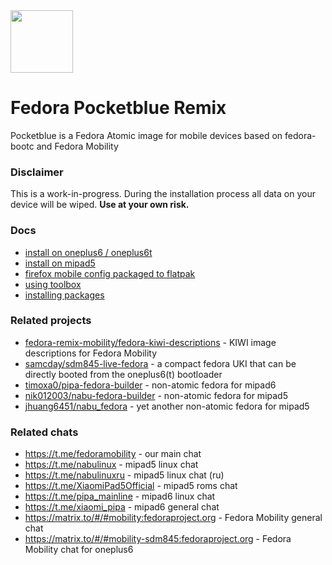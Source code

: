 <picture>
  <source media="(prefers-color-scheme: dark)" srcset="docs/icons/fedora_remix_dark.svg">
  <source media="(prefers-color-scheme: light)" srcset="docs/icons/fedora_remix_light.svg">
  <img src="assets/logo-light.svg" height="100">
</picture>

# Fedora Pocketblue Remix

Pocketblue is a Fedora Atomic image for mobile devices based on fedora-bootc and Fedora Mobility

### Disclaimer

This is a work-in-progress. During the installation process all data on your device will be wiped.
**Use at your own risk.**

### Docs

- [install on oneplus6 / oneplus6t](docs/oneplus6.md)
- [install on mipad5](docs/mipad5.md)
- [firefox mobile config packaged to flatpak](https://github.com/pocketblue/pocketblue.github.io)
- [using toolbox](docs/toolbox.md)
- [installing packages](docs/installing-packages.md)

### Related projects

- [fedora-remix-mobility/fedora-kiwi-descriptions](https://github.com/fedora-remix-mobility/fedora-kiwi-descriptions) - KIWI image descriptions for Fedora Mobility
- [samcday/sdm845-live-fedora](https://github.com/samcday/sdm845-live-fedora) - a compact fedora UKI that can be directly booted from the oneplus6(t) bootloader
- [timoxa0/pipa-fedora-builder](https://github.com/timoxa0/pipa-fedora-builder) - non-atomic fedora for mipad6
- [nik012003/nabu-fedora-builder](https://github.com/nik012003/nabu-fedora-builder) - non-atomic fedora for mipad5
- [jhuang6451/nabu_fedora](https://github.com/jhuang6451/nabu_fedora) - yet another non-atomic fedora for mipad5

### Related chats

- https://t.me/fedoramobility - our main chat
- https://t.me/nabulinux - mipad5 linux chat
- https://t.me/nabulinuxru - mipad5 linux chat (ru)
- https://t.me/XiaomiPad5Official - mipad5 roms chat
- https://t.me/pipa_mainline - mipad6 linux chat
- https://t.me/xiaomi_pipa - mipad6 general chat
- https://matrix.to/#/#mobility:fedoraproject.org - Fedora Mobility general chat
- https://matrix.to/#/#mobility-sdm845:fedoraproject.org - Fedora Mobility chat for oneplus6

